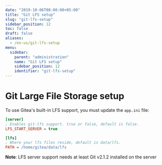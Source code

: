 ```yaml
---
date: "2019-10-06T08:00:00+05:00"
title: "Git LFS setup"
slug: "git-lfs-setup"
sidebar_position: 12
toc: false
draft: false
aliases:
  - /en-us/git-lfs-setup
menu:
  sidebar:
    parent: "administration"
    name: "Git LFS setup"
    sidebar_position: 12
    identifier: "git-lfs-setup"
---
```


# Git Large File Storage setup

To use Gitea's built-in LFS support, you must update the `app.ini` file:

```ini
[server]
; Enables git-lfs support. true or false, default is false.
LFS_START_SERVER = true

[lfs]
; Where your lfs files reside, default is data/lfs.
PATH = /home/gitea/data/lfs
```

**Note**: LFS server support needs at least Git v2.1.2 installed on the server
